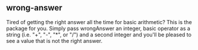 ## wrong-answer

Tired of getting the right answer all the time for basic arithmetic? This is the package for you. Simply pass wrongAnswer an integer, basic operator as a string (i.e. "+", "-", "*", or "/") and a second integer and you'll be pleased to see a value that is not the right answer.